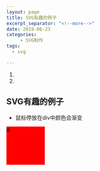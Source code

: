 ```yaml
---
layout: page
title: SVG有趣的例子
excerpt_separator: "<!--more-->"
date: 2019-06-23
categories:
     - SVG制作
tags:
  - svg

---
```

1.
2.
<!--more-->
## SVG有趣的例子
- 鼠标停放在div中颜色会渐变
<head>
  <meta charset="UTF-8">
<style> 
.QXF
{
width:100px;
height:100px;
background:red;
animation:my 5s;
}

@keyframes QXF
{
from {background:red;}
to {background:blue;}
}



</style>
</head>
<body>

<div class="QXF">A</div>
</body>